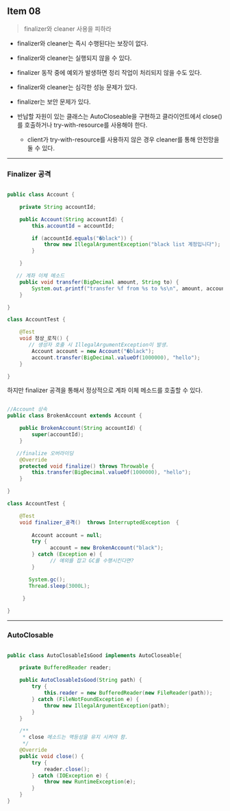 ## Item 08

> finalizer와 cleaner 사용을 피하라

- finalizer와 cleaner는 즉시 수행된다는 보장이 없다.

- finalizer와 cleaner는 실행되지 않을 수 있다.

- finalizer 동작 중에 예외가 발생하면 정리 작업이 처리되지 않을 수도 있다.

- finalizer와 cleaner는 심각한 성능 문제가 있다.

- finalizer는 보안 문제가 있다.

- 반납할 자원이 있는 클래스는 AutoCloseable을 구현하고 클라이언트에서 close()를 호출하거나 try-with-resource를 사용해야 한다.

    - client가 try-with-resource를 사용하지 않은 경우 cleaner를 통해 안전망을 둘 수 있다.


---

### Finalizer 공격

```java

public class Account {

    private String accountId;

    public Account(String accountId) {
        this.accountId = accountId;

        if (accountId.equals("�black")) {
            throw new IllegalArgumentException("black list 계정입니다");
        }

    }

   // 계좌 이체 메소드
    public void transfer(BigDecimal amount, String to) {
        System.out.printf("transfer %f from %s to %s\n", amount, accountId, to);
    }

}

class AccountTest {

    @Test
    void 정상_로직() {
       // 생성자 호출 시 IllegalArgumentException이 발생.
        Account account = new Account("�black");
        account.transfer(BigDecimal.valueOf(1000000), "hello");
    }

}

```   
하지만 finalizer 공격을 통해서 정상적으로 계좌 이체 메소드를 호출할 수 있다.

```java

//Account 상속
public class BrokenAccount extends Account {

    public BrokenAccount(String accountId) {
        super(accountId);
    }

   //finalize 오버라이딩
    @Override
    protected void finalize() throws Throwable {
        this.transfer(BigDecimal.valueOf(1000000), "hello");
    }

}

class AccountTest {

    @Test
    void finalizer_공격()  throws InterruptedException  {
      
        Account account = null;
        try {
              account = new BrokenAccount("black");
        } catch (Exception e) {
              // 예외를 잡고 GC를 수행시킨다면?
        }

       System.gc();
       Thread.sleep(3000L);
   
     }

}

```


---

### AutoClosable

```java

public class AutoClosableIsGood implements AutoCloseable{

    private BufferedReader reader;

    public AutoClosableIsGood(String path) {
        try {
            this.reader = new BufferedReader(new FileReader(path));
        } catch (FileNotFoundException e) {
            throw new IllegalArgumentException(path);
        }
    }

    /**
     * close 메소드는 멱등성을 유지 시켜야 함.
     */
    @Override
    public void close() {
        try {
            reader.close();
        } catch (IOException e) {
            throw new RuntimeException(e);
        }
    }
}

```